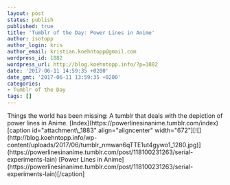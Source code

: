 ```yaml
---
layout: post
status: publish
published: true
title: 'Tumblr of the Day: Power Lines in Anime'
author: isotopp
author_login: kris
author_email: kristian.koehntopp@gmail.com
wordpress_id: 1882
wordpress_url: http://blog.koehntopp.info/?p=1882
date: '2017-06-11 14:59:35 +0200'
date_gmt: '2017-06-11 13:59:35 +0200'
categories:
- Tumblr of the Day
tags: []
---
```

<p>Things the world has been missing: A tumblr that deals with the depiction of power lines in Anime. [Index](https://powerlinesinanime.tumblr.com/index) [caption id="attachment\_1883" align="aligncenter" width="672"][![](http://blog.koehntopp.info/wp-content/uploads/2017/06/tumblr_nmwan6qTTE1ut4gywo1_1280.jpg)](https://powerlinesinanime.tumblr.com/post/118100231263/serial-experiments-lain) [Power Lines in Anime](https://powerlinesinanime.tumblr.com/post/118100231263/serial-experiments-lain)[/caption]</p>
